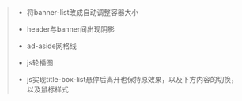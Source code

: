 > * 将banner-list改成自动调整容器大小
> 
> * header与banner间出现阴影
> 
> * ad-aside网格线
> 
> * js轮播图
>
> * js实现title-box-list悬停后离开也保持原效果，以及下方内容的切换，以及鼠标样式